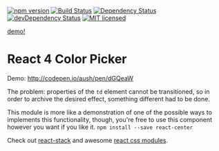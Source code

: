[![npm version](https://img.shields.io/npm/v/react-4color-picker.svg?style=flat-square)](https://www.npmjs.com/package/react-4color-picker) [![Build Status](https://img.shields.io/travis/aush/react-4color-picker.svg?style=flat-square)](https://travis-ci.org/aush/react-4color-picker) [![Dependency Status](https://img.shields.io/david/aush/react-4color-picker.svg?style=flat-square)](https://david-dm.org/aush/react-4color-picker) [![devDependency Status](https://img.shields.io/david/dev/aush/react-4color-picker.svg?style=flat-square)](https://david-dm.org/aush/react-4color-picker#info=devDependencies) [![MIT licensed](https://img.shields.io/badge/license-MIT-blue.svg?style=flat-square)](https://raw.githubusercontent.com/aush/react-4color-picker/master/LICENSE)

[demo!](assets/react-4color-picker.gif)

# React 4 Color Picker
Demo: http://codepen.io/aush/pen/dGQeaW

The problem: properties of the `td` element cannot be transitioned, so in order to archive the desired effect, something different had to be done.

This module is more like a demonstration of one of the possible ways to implements this functionality, though, you're free to use this component however you want if you like it.
`npm install --save react-center`

Check out [react-stack](https://github.com/aush/react-stack) and awesome [react css modules](https://github.com/gajus/react-css-modules).
